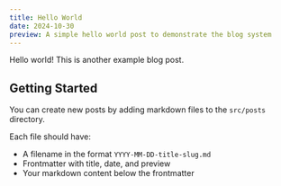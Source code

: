 ```yaml
---
title: Hello World
date: 2024-10-30
preview: A simple hello world post to demonstrate the blog system
---
```


Hello world! This is another example blog post.

## Getting Started

You can create new posts by adding markdown files to the `src/posts` directory.

Each file should have:
- A filename in the format `YYYY-MM-DD-title-slug.md`
- Frontmatter with title, date, and preview
- Your markdown content below the frontmatter

